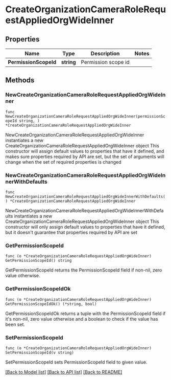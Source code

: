 # CreateOrganizationCameraRoleRequestAppliedOrgWideInner

## Properties

Name | Type | Description | Notes
------------ | ------------- | ------------- | -------------
**PermissionScopeId** | **string** | Permission scope id | 

## Methods

### NewCreateOrganizationCameraRoleRequestAppliedOrgWideInner

`func NewCreateOrganizationCameraRoleRequestAppliedOrgWideInner(permissionScopeId string, ) *CreateOrganizationCameraRoleRequestAppliedOrgWideInner`

NewCreateOrganizationCameraRoleRequestAppliedOrgWideInner instantiates a new CreateOrganizationCameraRoleRequestAppliedOrgWideInner object
This constructor will assign default values to properties that have it defined,
and makes sure properties required by API are set, but the set of arguments
will change when the set of required properties is changed

### NewCreateOrganizationCameraRoleRequestAppliedOrgWideInnerWithDefaults

`func NewCreateOrganizationCameraRoleRequestAppliedOrgWideInnerWithDefaults() *CreateOrganizationCameraRoleRequestAppliedOrgWideInner`

NewCreateOrganizationCameraRoleRequestAppliedOrgWideInnerWithDefaults instantiates a new CreateOrganizationCameraRoleRequestAppliedOrgWideInner object
This constructor will only assign default values to properties that have it defined,
but it doesn't guarantee that properties required by API are set

### GetPermissionScopeId

`func (o *CreateOrganizationCameraRoleRequestAppliedOrgWideInner) GetPermissionScopeId() string`

GetPermissionScopeId returns the PermissionScopeId field if non-nil, zero value otherwise.

### GetPermissionScopeIdOk

`func (o *CreateOrganizationCameraRoleRequestAppliedOrgWideInner) GetPermissionScopeIdOk() (*string, bool)`

GetPermissionScopeIdOk returns a tuple with the PermissionScopeId field if it's non-nil, zero value otherwise
and a boolean to check if the value has been set.

### SetPermissionScopeId

`func (o *CreateOrganizationCameraRoleRequestAppliedOrgWideInner) SetPermissionScopeId(v string)`

SetPermissionScopeId sets PermissionScopeId field to given value.



[[Back to Model list]](../README.md#documentation-for-models) [[Back to API list]](../README.md#documentation-for-api-endpoints) [[Back to README]](../README.md)


